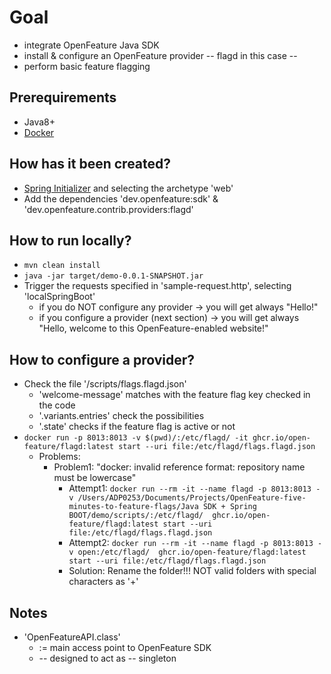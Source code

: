 # Goal
* integrate OpenFeature Java SDK
* install & configure an OpenFeature provider -- flagd in this case --
* perform basic feature flagging

## Prerequirements
* Java8+
* [Docker](https://docs.docker.com/get-docker/)

## How has it been created?
* [Spring Initializer](https://start.spring.io/) and selecting the archetype 'web'
* Add the dependencies 'dev.openfeature:sdk' & 'dev.openfeature.contrib.providers:flagd'

## How to run locally?
* `mvn clean install`
* `java -jar target/demo-0.0.1-SNAPSHOT.jar`
* Trigger the requests specified in 'sample-request.http', selecting 'localSpringBoot'
  * if you do NOT configure any provider -> you will get always "Hello!"
  * if you configure a provider (next section) -> you will get always "Hello, welcome to this OpenFeature-enabled website!"

## How to configure a provider?
* Check the file '/scripts/flags.flagd.json'
  * 'welcome-message' matches with the feature flag key checked in the code
  * '.variants.entries' check the possibilities
  * '.state' checks if the feature flag is active or not
* `docker run -p 8013:8013 -v $(pwd)/:/etc/flagd/ -it ghcr.io/open-feature/flagd:latest start --uri file:/etc/flagd/flags.flagd.json`
  * Problems:
    * Problem1: "docker: invalid reference format: repository name must be lowercase"
      * Attempt1: `docker run --rm -it --name flagd -p 8013:8013 -v /Users/ADP0253/Documents/Projects/OpenFeature-five-minutes-to-feature-flags/Java SDK + Spring BOOT/demo/scripts/:/etc/flagd/  ghcr.io/open-feature/flagd:latest start --uri file:/etc/flagd/flags.flagd.json`
      * Attempt2: `docker run --rm -it --name flagd -p 8013:8013 -v open:/etc/flagd/  ghcr.io/open-feature/flagd:latest start --uri file:/etc/flagd/flags.flagd.json`
      * Solution: Rename the folder!!! NOT valid folders with special characters as '+'

## Notes
* 'OpenFeatureAPI.class'
  * := main access point to OpenFeature SDK
  * -- designed to act as -- singleton
